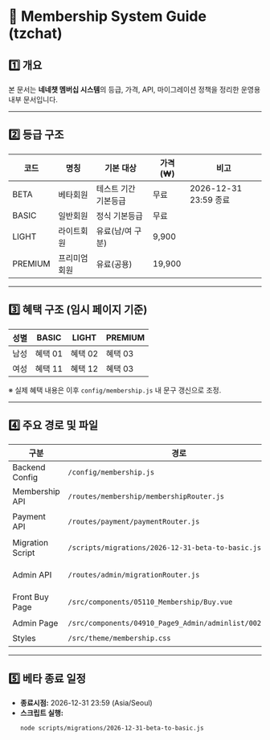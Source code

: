 # 🧾 Membership System Guide (tzchat)

## 1️⃣ 개요
본 문서는 **네네챗 멤버십 시스템**의 등급, 가격, API, 마이그레이션 정책을 정리한 운영용 내부 문서입니다.

---

## 2️⃣ 등급 구조

| 코드 | 명칭 | 기본 대상 | 가격(₩) | 비고 |
|------|-------|-------------|-----------|-------|
| BETA | 베타회원 | 테스트 기간 기본등급 | 무료 | 2026-12-31 23:59 종료 |
| BASIC | 일반회원 | 정식 기본등급 | 무료 | |
| LIGHT | 라이트회원 | 유료(남/여 구분) | 9,900 | |
| PREMIUM | 프리미엄회원 | 유료(공용) | 19,900 | |

---

## 3️⃣ 혜택 구조 (임시 페이지 기준)

| 성별 | BASIC | LIGHT | PREMIUM |
|------|--------|--------|----------|
| 남성 | 혜택 01 | 혜택 02 | 혜택 03 |
| 여성 | 혜택 11 | 혜택 12 | 혜택 03 |

※ 실제 혜택 내용은 이후 `config/membership.js` 내 문구 갱신으로 조정.

---

## 4️⃣ 주요 경로 및 파일

| 구분 | 경로 | 설명 |
|------|------|------|
| Backend Config | `/config/membership.js` | 등급, 가격, 혜택 정의 |
| Membership API | `/routes/membership/membershipRouter.js` | 플랜 조회용 API (`/api/membership/plans`) |
| Payment API | `/routes/payment/paymentRouter.js` | 임시 결제(모의) API (`/api/purchase`) |
| Migration Script | `/scripts/migrations/2026-12-31-beta-to-basic.js` | 베타회원 → 일반회원 일괄 전환 |
| Admin API | `/routes/admin/migrationRouter.js` | 관리자용 마이그레이션 실행/미리보기 |
| Front Buy Page | `/src/components/05110_Membership/Buy.vue` | 남녀 자동 분기형 구매 페이지 |
| Admin Page | `/src/components/04910_Page9_Admin/adminlist/0021_a.vue` | 관리자에서 일괄 전환 실행 |
| Styles | `/src/theme/membership.css` | 멤버십 전용 UI 스타일 |

---

## 5️⃣ 베타 종료 일정

- **종료시점:** 2026-12-31 23:59 (Asia/Seoul)
- **스크립트 실행:**  
  ```bash
  node scripts/migrations/2026-12-31-beta-to-basic.js
